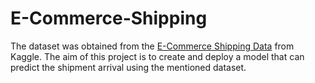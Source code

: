 # E-Commerce-Shipping
The dataset was obtained from the <a href ="E-Commerce Shipping Data">E-Commerce Shipping Data</a> from Kaggle. The aim of this project is to create and deploy a model that can predict the shipment arrival using the mentioned dataset.
